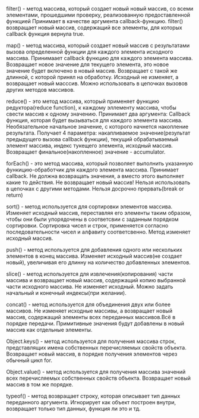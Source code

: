filter() - метод массива, который создает новый новый массив, со всеми элементами, прошедшими проверку, реализованную предоставленной функцией
Принимает в качестве аргумента callback-функцию. filter() возвращает новый массив, содержащий все элементы, для которых callback функция вернула true.

map() - метод массива, который создает новый массив с результатами вызова определенной функции для каждого элемента исходного массива. Принимаает callback функцию для каждого элемента массива.
Возвращает новое значение для текущего элемента, это новое значение будет включено в новый массив. Возвращает с такой же длинной, с которой принял на обработку. Исходный не изменяет, а возвращает новый масссив.
Можно использовать в цепочках вызовов других методов массивов.

reduce() - это метод массива, который применяет функцию редуктора(reduce function), к каждому эллементу массива, чтобы свести массив к одному значению. 
Принимает два аргумента:
Callback функция, которая будет вызываться для каждого элемента массива.
Необязательное начальное значение, с которого начнется накопление результата.
Получает 4 параметра: накапливаемое значение(результат предыдущего вызова callback функции), текущий обрабатываемый элемент массива, индекс тукещего элемента, исходный массив.
Возвращает финальное(накопленное) значение - accumulator.

forEach() - это метод массива, который позволяет выполнить указанную функицию-обработчик для каждого элемента массива. Принимает callback. Не должна возвращать значения, а вместо этого выполняет какие то действия. Не возвращает новый массив!
Нельзя использовать в цепочках с другими методами. Нельзя досрочно прервать(break or return)

sort() - метод используется для сортировки элементов массива. Изменяет исходный массив, переставляя его элементы таким образом, чтобы они были упорядочены в соответсвии с заданным порядком сортировки. 
Сортировка чисел и строк, применяется согласно последовательности чисел и алфавиту соответсвенно. Метод изменяет исходный массив.

push() - метод используется для добавления одного или нескольких элементов в конец массива. Изменяет исходный массив(не создает новый), увеличивая его длинну на количество добавленных элементов.

slice() - метод используется для извлечения(копирования) части массива и возвращает новый массив, содержащий копию выбранной части исходного массива. Не изменяет исходный. Можно задать начальный и конечный индексы(при желании).

concat() - метод используется для объединения двух или более массивов. Не изменяет исходные массивы, а возвращает новый массив, содержащий элементы всех переданных массивов.Всё в порядке передачи. Примитивные значения будут добавлены в новый массив
как отдельные элементы. 

Object.keys() - метод используется для получения массива строк, представлящих имена собственных перечисляемых свойств объекта. Возвращает новый массив, в порядке получения элементов через обычный цикл for.

Object.value() - метод используется для получения массива значений всех перечисляемых собственных свойств объекта. Возвращает новый массив в том же порядке.

typeof() - метод возвращает строку, которая описывает тип данных переданного аргумента. Игнорирует как объект построен внутри, возвращает только тип данных, функция ли это и тд.
